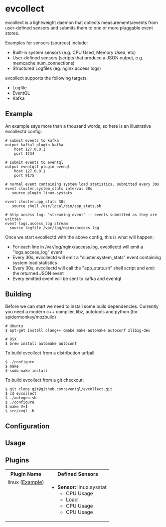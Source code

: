 # evcollect

evcollect is a lightweight daemon that collects measurements/events from
user-defined sensors and submits them to one or more pluggable event stores.

Examples for sensors (sources) include:
  - Built-in system sensors (e.g. CPU Used, Memory Used, etc)
  - User-defined sensors (scripts that produce a JSON output, e.g. memcache.num_connections)
  - Structured Logfiles (eg. nginx access logs)

evcollect supports the following targets:
  - Logfile
  - EventQL
  - Kafka

## Example

An example says more than a thousand words, so here is an illustrative evcollectd
config:

    # submit events to kafka
    output kafka1 plugin kafka
        host 127.0.0.1
        port 1234

    # submit events to eventql
    output eventql1 plugin evenql
        host 127.0.0.1
        port 9175

    # normal event containing system load statistics. submitted every 30s
    event cluster.system_stats interval 30s
       source plugin linux.systats

    event cluster.app_stats 30s
       source shell /usr/local/bin/app_stats.sh

    # http access log. "streaming event" -- events submitted as they are written
    event logs.access_log stream
      source logfile /var/log/nginx/access.log


Once we start evcollectd with the above config, this is what will happen:

  - For each line in /var/log/nginx/access.log, evcollectd will emit a "logs.access_log" event
  - Every 30s, evcollectd will emit a "cluster.system_stats" event containing system load statistics
  - Every 30s, evcollectd will call the "app_stats.sh" shell script and emit the returned JSON event
  - Every emitted event will be sent to kafka and eventql

## Building

Before we can start we need to install some build dependencies. Currently
you need a modern c++ compiler, libz, autotools and python (for spidermonkey/mozbuild)

    # Ubuntu
    $ apt-get install clang++ cmake make automake autoconf zlib1g-dev

    # OSX
    $ brew install automake autoconf

To build evcollect from a distribution tarball:

    $ ./configure
    $ make
    $ sudo make install

To build evcollect from a git checkout:

    $ git clone git@github.com:eventql/evcollect.git
    $ cd evcollect
    $ ./autogen.sh
    $ ./configure
    $ make V=1
    $ src/evql -h


## Configuration

## Usage


## Plugins

<table>
  <tr>
    <th>Plugin Name</th>
    <th>Defined Sensors</th>
  <tr>
  <tr>
    <td valign="top">linux (<a href="">Example</a>)</td>
    <td>
      <ul>
        <li>
          <b>Sensor:</b> linux.sysstat
          <ul>
            <li>CPU Usage</li>
            <li>Load</li>
            <li>CPU Usage</li>
            <li>CPU Usage</li>
          </ul>
        </li>
      </ul>
    </td>
  </tr>
</table>
